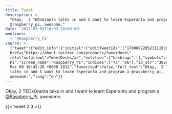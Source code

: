 ```yaml
---
title: Tweet
description: >-
  "Okay,  2 TEDxGranta talks in and I want to learn Esperanto and program a
  @raspberry_pi, awesome."
date: '2012-03-09T10:03:28+00:00'
mentions:
  - '@Raspberry_Pi'
source: >-
  {"tweet":{"edit_info":{"initial":{"editTweetIds":["178068229523111936"],"editableUntil":"2012-03-09T11:42:28.923Z","editsRemaining":"5","isEditEligible":true}},"retweeted":false,"source":"<a
  href=\"https://about.twitter.com/products/tweetdeck\"
  rel=\"nofollow\">TweetDeck</a>","entities":{"hashtags":[],"symbols":[],"user_mentions":[{"name":"Raspberry
  Pi","screen_name":"Raspberry_Pi","indices":["73","86"],"id_str":"302666251","id":"302666251"}],"urls":[]},"display_text_range":["0","96"],"favorite_count":"2","id_str":"178068229523111936","truncated":false,"retweet_count":"3","id":"178068229523111936","created_at":"Fri
  Mar 09 10:42:28 +0000 2012","favorited":false,"full_text":"Okay,  2 TEDxGranta
  talks in and I want to learn Esperanto and program a @raspberry_pi,
  awesome.","lang":"en"}}
---
```

Okay,  2 TEDxGranta talks in and I want to learn Esperanto and program a [@Raspberry_Pi](https://twitter.com/@Raspberry_Pi), awesome.
    
{{< tweet 2 3 >}}
    
